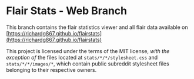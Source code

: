 # Flair Stats - Web Branch
This branch contains the flair statistics viewer and all flair data available on [https://richardg867.github.io/flairstats](https://richardg867.github.io/flairstats)

This project is licensed under the terms of the MIT license, *with the exception of* the files located at `stats/*/*/stylesheet.css` and `stats/*/*/images/*`, which contain public subreddit stylesheet files belonging to their respective owners.